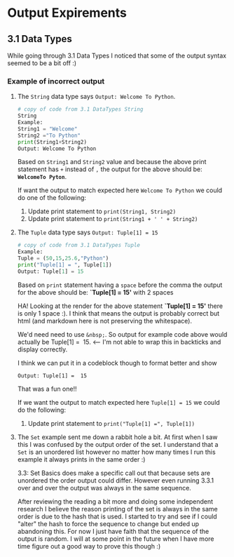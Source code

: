 # Output Expirements

## 3.1 Data Types
While going through 3.1 Data Types I noticed that some of the output syntax seemed to be a bit off :)

### Example of incorrect output
1. The `String` data type says `Output: Welcome To Python`.
    ``` python
    # copy of code from 3.1 DataTypes String
    String
    Example:
    String1 = "Welcome"
    String2 ="To Python"
    print(String1+String2)
    Output: Welcome To Python
    ```
    Based on `String1` and `String2` value and because the above print statement has `+` instead of `,` the output for the above should be: **`WelcomeTo Pyton`**.

    If want the output to match expected here `Welcome To Python` we could do one of the following:
        
    1. Update print statement to `print(String1, String2)`
    2. Update print statement to `print(String1 + ' ' + String2)`

2. The `Tuple` data type says `Output: Tuple[1] = 15`
    ``` python
    # copy of code from 3.1 DataTypes Tuple
    Example:
    Tuple = (50,15,25.6,"Python")
    print("Tuple[1] = ", Tuple[1])
    Output: Tuple[1] = 15
    ```

    Based on `print` statement having a `space` before the comma the output for the above should be: **`Tuple[1] =  15'** with 2 spaces

    HA! Looking at the render for the above statement **`Tuple[1] =  15'** there is only 1 space :). I think that means the output is probably correct but html (and markdown here is not preserving the whitespace).

    We'd need need to use `&nbsp;`. So output for example code above would actually be Tuple[1] =&nbsp;&nbsp;15. <-- I'm not able to wrap this in backticks and display correctly.

    I think we can put it in a codeblock though to format better and show
    ```
    Output: Tuple[1] =  15
    ```

    That was a fun one!!

    If we want the output to match expected here `Tuple[1] = 15` we could do the following:

    1. Update print statement to `print("Tuple[1] =", Tuple[1])`

3. The `Set` example sent me down a rabbit hole a bit. At first when I saw this I was confused by the output order of the set. I understand that a `Set` is an unordered list however no matter how many times I run this example it always prints in the same order :)
    
    3.3: Set Basics does make a specific call out that because sets are unordered the order output could differ. However even running 3.3.1 over and over the output was always in the same sequence.

    After reviewing the reading a bit more and doing some independent research I believe the reason printing of the set is always in the same order is due to the hash that is used. I started to try and see if I could "alter" the hash to force the sequence to change but ended up abandoning this. For now I just have faith that the sequence of the output is random. I will at some point in the future when I have more time figure out a good way to prove this though :)